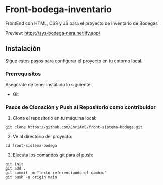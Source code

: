# Front-bodega-inventario

FrontEnd con HTML, CSS y JS para el proyecto de Inventario de Bodegas

Preview: https://sys-bodega-nera.netlify.app/

## Instalación

Sigue estos pasos para configurar el proyecto en tu entorno local.

### Prerrequisitos

Asegúrate de tener instalado lo siguiente:

- Git

### Pasos de Clonación y Push al Repositorio como contribuidor

1. Clona el repositorio en tu máquina local:
~~~
git clone https://github.com/EnriAnC/front-sistema-bodega.git
~~~
2. Ve al directorio del proyecto:
~~~
cd front-sistema-bodega
~~~
3. Ejecuta los comandos git para el push:
~~~
git init
git add .
git commit -m "texto referenciando el cambio"
git push -u origin main
~~~
